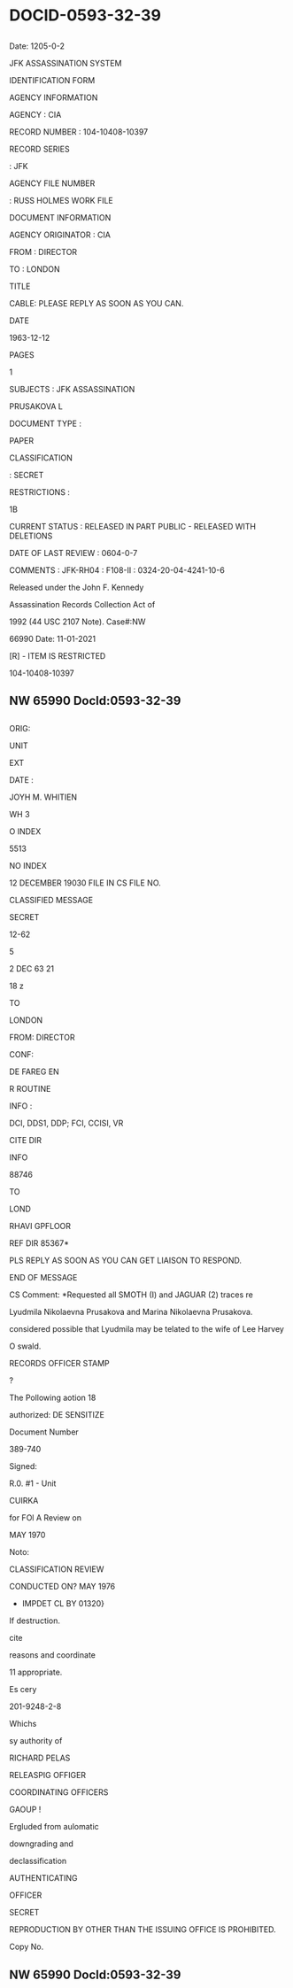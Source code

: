 # DOCID-0593-32-39

##
Date: 1205-0-2

JFK ASSASSINATION SYSTEM

IDENTIFICATION FORM

AGENCY INFORMATION

AGENCY : CIA

RECORD NUMBER : 104-10408-10397

RECORD SERIES

: JFK

AGENCY FILE NUMBER

: RUSS HOLMES WORK FILE

DOCUMENT INFORMATION

AGENCY ORIGINATOR : CIA

FROM : DIRECTOR

TO : LONDON

TITLE

CABLE: PLEASE REPLY AS SOON AS YOU CAN.

DATE

1963-12-12

PAGES

1

SUBJECTS : JFK ASSASSINATION

PRUSAKOVA L

DOCUMENT TYPE :

PAPER

CLASSIFICATION

: SECRET

RESTRICTIONS :

1B

CURRENT STATUS : RELEASED IN PART PUBLIC - RELEASED WITH DELETIONS

DATE OF LAST REVIEW : 0604-0-7

COMMENTS : JFK-RH04 : F108-II : 0324-20-04-4241-10-6

Released under the John F. Kennedy

Assassination Records Collection Act of

1992 (44 USC 2107 Note). Case#:NW

66990 Date: 11-01-2021

[R] - ITEM IS RESTRICTED

104-10408-10397

NW 65990 Docld:0593-32-39
---

##
ORIG:

UNIT

EXT

DATE :

JOYH M. WHITIEN

WH 3

O INDEX

5513

NO INDEX

12 DECEMBER 19030 FILE IN CS FILE NO.

CLASSIFIED MESSAGE

SECRET

12-62

5

2 DEC 63 21

18 z

TO

LONDON

FROM: DIRECTOR

CONF:

DE FAREG EN

R ROUTINE

INFO :

DCI, DDS1, DDP; FCI, CCISI, VR

CITE DIR

INFO

88746

TO

LOND

RHAVI GPFLOOR

REF DIR 85367*

PLS REPLY AS SOON AS YOU CAN GET LIAISON TO RESPOND.

END OF MESSAGE

CS Comment: *Requested all SMOTH (I) and JAGUAR (2) traces re

Lyudmila Nikolaevna Prusakova and Marina Nikolaevna Prusakova.

considered possible that Lyudmila may be telated to the wife of Lee Harvey

O swald.

RECORDS OFFICER STAMP

?

The Pollowing aotion 18

authorized: DE SENSITIZE

Document Number

389-740

Signed:

R.0. #1 - Unit

CUIRKA

for FOl A Review on

MAY 1970

Noto:

CLASSIFICATION REVIEW

CONDUCTED ON? MAY 1976

- IMPDET CL BY 01320}

If destruction.

cite

reasons and coordinate

11 appropriate.

Es cery

201-9248-2-8

Whichs

sy authority of

RICHARD PELAS

RELEASPIG OFFIGER

COORDINATING OFFICERS

GAOUP !

Ergluded from aulomatic

downgrading and

declassification

AUTHENTICATING

OFFICER

SECRET

REPRODUCTION BY OTHER THAN THE ISSUING OFFICE IS PROHIBITED.

Copy No.

NW 65990 Docld:0593-32-39
---

